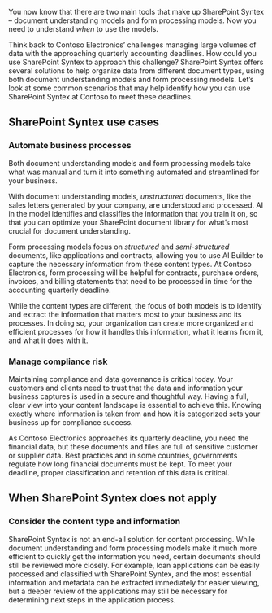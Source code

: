 You now know that there are two main tools that make up SharePoint Syntex – document understanding models and form processing models. Now you need to understand _when_ to use the models.

Think back to Contoso Electronics’ challenges managing large volumes of data with the approaching quarterly accounting deadlines. How could you use SharePoint Syntex to approach this challenge? SharePoint Syntex offers several solutions to help organize data from different document types, using both document understanding models and form processing models. Let’s look at some common scenarios that may help identify how you can use SharePoint Syntex at Contoso to meet these deadlines.

## SharePoint Syntex use cases

### Automate business processes

Both document understanding models and form processing models take what was manual and turn it into something automated and streamlined for your business.  

With document understanding models, _unstructured_ documents, like the sales letters generated by your company, are understood and processed. AI in the model identifies and classifies the information that you train it on, so that you can optimize your SharePoint document library for what’s most crucial for document understanding.

Form processing models focus on _structured_ and _semi-structured_ documents, like applications and contracts, allowing you to use AI Builder to capture the necessary information from these content types. At Contoso Electronics, form processing will be helpful for contracts, purchase orders, invoices, and billing statements that need to be processed in time for the accounting quarterly deadline.

While the content types are different, the focus of both models is to identify and extract the information that matters most to your business and its processes. In doing so, your organization can create more organized and efficient processes for how it handles this information, what it learns from it, and what it does with it.  

### Manage compliance risk

Maintaining compliance and data governance is critical today. Your customers and clients need to trust that the data and information your business captures is used in a secure and thoughtful way. Having a full, clear view into your content landscape is essential to achieve this. Knowing exactly where information is taken from and how it is categorized sets your business up for compliance success.

As Contoso Electronics approaches its quarterly deadline, you need the financial data, but these documents and files are full of sensitive customer or supplier data. Best practices and in some countries, governments regulate how long financial documents must be kept. To meet your deadline, proper classification and retention of this data is critical.

## When SharePoint Syntex does not apply

### Consider the content type and information

SharePoint Syntex is not an end-all solution for content processing. While document understanding and form processing models make it much more efficient to quickly get the information you need, certain documents should still be reviewed more closely. For example, loan applications can be easily processed and classified with SharePoint Syntex, and the most essential information and metadata can be extracted immediately for easier viewing, but a deeper review of the applications may still be necessary for determining next steps in the application process.

